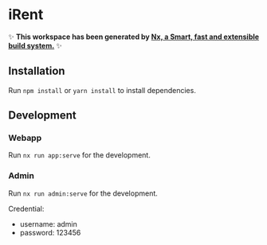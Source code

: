 # iRent

✨ **This workspace has been generated by [Nx, a Smart, fast and extensible build system.](https://nx.dev)** ✨

## Installation

Run `npm install` or `yarn install` to install dependencies.

## Development

### Webapp

Run `nx run app:serve` for the development.

### Admin

Run `nx run admin:serve` for the development.

Credential:

- username: admin
- password: 123456

